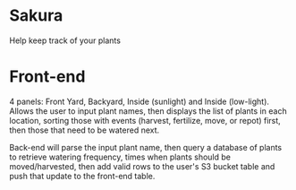 # Sakura
Help keep track of your plants

# Front-end
4 panels: Front Yard, Backyard, Inside (sunlight) and Inside (low-light).
Allows the user to input plant names, then displays the list of plants in each location, sorting those with events (harvest, fertilize, move, or repot) first, then those that need to be watered next.

Back-end will parse the input plant name, then query a database of plants to retrieve watering frequency, times when plants should be moved/harvested, then add valid rows to the user's S3 bucket table and push that update to the front-end table.
